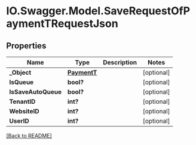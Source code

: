 # IO.Swagger.Model.SaveRequestOfPaymentTRequestJson
## Properties

Name | Type | Description | Notes
------------ | ------------- | ------------- | -------------
**_Object** | [**PaymentT**](PaymentT.md) |  | [optional] 
**IsQueue** | **bool?** |  | [optional] 
**IsSaveAutoQueue** | **bool?** |  | [optional] 
**TenantID** | **int?** |  | [optional] 
**WebsiteID** | **int?** |  | [optional] 
**UserID** | **int?** |  | [optional] 

 [[Back to README]](../README.md)

